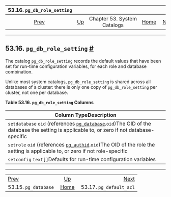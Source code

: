 <!--?xml version="1.0" encoding="UTF-8" standalone="no"?-->

|               53.16. `pg_db_role_setting`              |                                                   |                             |                                                       |                                                              |
| :----------------------------------------------------: | :------------------------------------------------ | :-------------------------: | ----------------------------------------------------: | -----------------------------------------------------------: |
| [Prev](catalog-pg-database.html "53.15. pg_database")  | [Up](catalogs.html "Chapter 53. System Catalogs") | Chapter 53. System Catalogs | [Home](index.html "PostgreSQL 17devel Documentation") |  [Next](catalog-pg-default-acl.html "53.17. pg_default_acl") |

***

## 53.16. `pg_db_role_setting` [#](#CATALOG-PG-DB-ROLE-SETTING)

The catalog `pg_db_role_setting` records the default values that have been set for run-time configuration variables, for each role and database combination.

Unlike most system catalogs, `pg_db_role_setting` is shared across all databases of a cluster: there is only one copy of `pg_db_role_setting` per cluster, not one per database.

**Table 53.16. `pg_db_role_setting` Columns**

| Column TypeDescription                                                                                                                                                                      |
| ------------------------------------------------------------------------------------------------------------------------------------------------------------------------------------------- |
| `setdatabase` `oid` (references [`pg_database`](catalog-pg-database.html "53.15. pg_database").`oid`)The OID of the database the setting is applicable to, or zero if not database-specific |
| `setrole` `oid` (references [`pg_authid`](catalog-pg-authid.html "53.8. pg_authid").`oid`)The OID of the role the setting is applicable to, or zero if not role-specific                    |
| `setconfig` `text[]`Defaults for run-time configuration variables                                                                                                                           |

***

|                                                        |                                                       |                                                              |
| :----------------------------------------------------- | :---------------------------------------------------: | -----------------------------------------------------------: |
| [Prev](catalog-pg-database.html "53.15. pg_database")  |   [Up](catalogs.html "Chapter 53. System Catalogs")   |  [Next](catalog-pg-default-acl.html "53.17. pg_default_acl") |
| 53.15. `pg_database`                                   | [Home](index.html "PostgreSQL 17devel Documentation") |                                      53.17. `pg_default_acl` |
